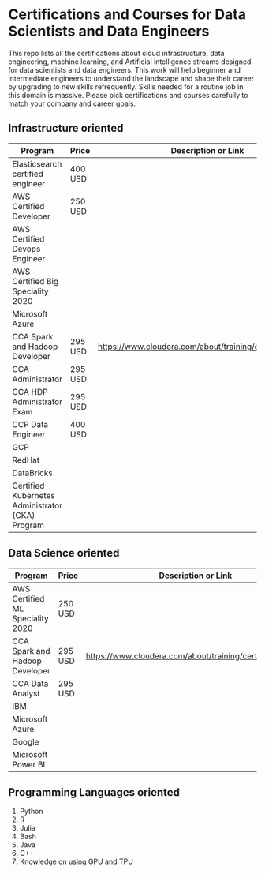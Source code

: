 # Certifications and Courses for Data Scientists and Data Engineers
This repo lists all the certifications about cloud infrastructure, data engineering, machine learning, and Artificial intelligence streams designed for data scientists and data engineers. This work will help beginner and intermediate engineers to understand the landscape and shape their career by upgrading to new skills refrequently. Skills needed for a routine job in this domain is massive. Please pick certifications and courses carefully to match your company and career goals.

## Infrastructure oriented

| Program                           | Price     | Description or Link                                     |
|-----------------------------------|-----------|---------------------------------------------------------|
| Elasticsearch certified engineer  | 400 USD   |   |
| AWS Certified Developer           | 250 USD   |   |
| AWS Certified Devops Engineer     |           |   |
| AWS Certified Big Speciality 2020 |           |   |
| Microsoft Azure                   |           |   |
| CCA Spark and Hadoop Developer    | 295 USD   | https://www.cloudera.com/about/training/certification.html  |
| CCA Administrator                 | 295 USD   |   |
| CCA HDP Administrator Exam        | 295 USD   |   |
| CCP Data Engineer                 | 400 USD   |   |
| GCP                               |           |   |
| RedHat                            |           |   |
| DataBricks                        |           |   |
| Certified Kubernetes Administrator (CKA) Program  |           |   |

## Data Science oriented

| Program                               | Price     | Description or Link                             |
|---------------------------------------|-----------|-------------------------------------------------|
| AWS Certified ML Speciality 2020      | 250 USD   |   |
| CCA Spark and Hadoop Developer        | 295 USD   | https://www.cloudera.com/about/training/certification.html  |
| CCA Data Analyst                      | 295 USD   |   |
| IBM                                   |           |   |
| Microsoft Azure                       |           |   |
| Google                                |           |   |
| Microsoft Power BI                    |           |   |

## Programming Languages oriented

1. Python
2. R
3. Julia
4. Bash
5. Java
6. C++
7. Knowledge on using GPU and TPU
